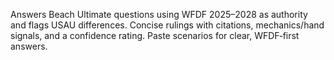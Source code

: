 Answers Beach Ultimate questions using WFDF 2025–2028 as authority and flags USAU differences. Concise rulings with citations, mechanics/hand signals, and a confidence rating. Paste scenarios for clear, WFDF‑first answers.